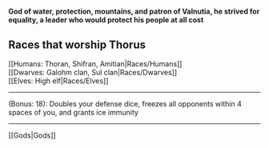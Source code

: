 #### God of water, protection, mountains, and patron of Valnutia, he strived for equality, a leader who would protect his people at all cost  

## Races that worship Thorus  

[[Humans: Thoran, Shifran, Amitian|Races/Humans]]  
[[Dwarves: Galohm clan, Sul clan|Races/Dwarves]]  
[[Elves: High elf|Races/Elves]]  

---

(Bonus: 18): Doubles your defense dice, freezes all opponents within 4 spaces of you, and grants ice immunity  

---

[[Gods|Gods]]
